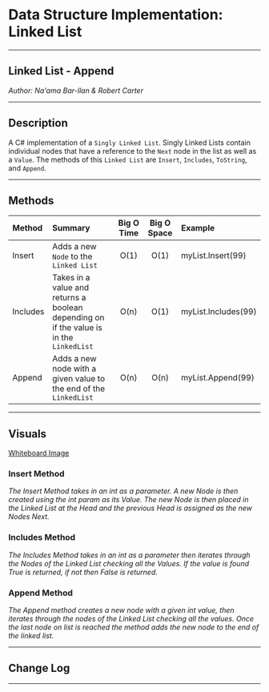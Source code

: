 # Data Structure Implementation: Linked List
---

## Linked List - Append

*Author: Na'ama Bar-Ilan & Robert Carter*

---

## Description

A C# implementation of a `Singly Linked List`. Singly Linked Lists contain individual nodes that have a reference to the `Next` node in the list as well as a `Value`. The methods of this `Linked List` are `Insert`, `Includes`, `ToString`, and `Append`.


---

## Methods

| Method | Summary | Big O Time | Big O Space | Example | 
| :----------- | :----------- | :-------------: | :-------------: | :----------- |
| Insert | Adds a new `Node` to the `Linked List` | O(1) | O(1) | myList.Insert(99) |
| Includes | Takes in a value and returns a boolean depending on if the value is in the `LinkedList` | O(n) | O(1) | myList.Includes(99) |
| Append    | Adds a new node with a given value to the end of the `LinkedList` | O(n) | O(n) | myList.Append(99) |



---

## Visuals
[Whiteboard Image](./assets/code-challenges06.png)

### Insert Method

*The Insert Method takes in an int as a parameter. A new Node is then created using the* 
*int param as its Value. The new Node is then placed in the Linked List at the Head and*
*the previous Head is assigned as the new Nodes Next.*

### Includes Method

*The Includes Method takes in an int as a parameter then iterates through the Nodes of the*
*Linked List checking all the Values. If the value is found True is returned, if not then*
*False is returned.*

### Append Method
*The Append method creates a new node with a given int value, then iterates through the nodes of the Linked List checking all the values. Once the last node on list is reached the method adds the new node to the end of the linked list.*


---

## Change Log

---
